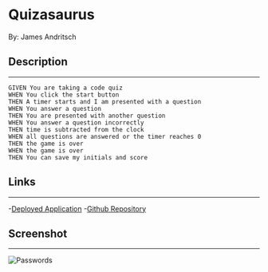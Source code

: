 # Quizasaurus
By: James Andritsch

## Description
---

```
GIVEN You are taking a code quiz
WHEN You click the start button
THEN A timer starts and I am presented with a question
WHEN You answer a question
THEN You are presented with another question
WHEN You answer a question incorrectly
THEN time is subtracted from the clock
WHEN all questions are answered or the timer reaches 0
THEN the game is over
WHEN the game is over
THEN You can save my initials and score
```

## Links
___
-[Deployed Application](URL)
-[Github Repository](https://github.com/andritjm/Quizasaurus)

## Screenshot
___
![Passwords](/screencapture.png)
